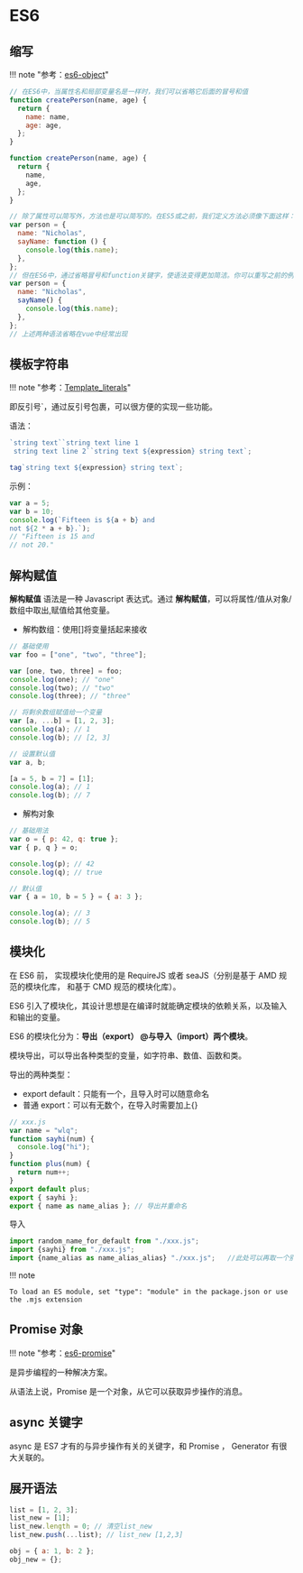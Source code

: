 # ES6

## 缩写

!!! note "参考：[es6-object](https://cookfront.github.io/2015/06/07/es6-object/)"

```js
// 在ES6中，当属性名和局部变量名是一样时，我们可以省略它后面的冒号和值
function createPerson(name, age) {
  return {
    name: name,
    age: age,
  };
}

function createPerson(name, age) {
  return {
    name,
    age,
  };
}

// 除了属性可以简写外，方法也是可以简写的。在ES5或之前，我们定义方法必须像下面这样：
var person = {
  name: "Nicholas",
  sayName: function () {
    console.log(this.name);
  },
};
// 但在ES6中，通过省略冒号和function关键字，使语法变得更加简洁。你可以重写之前的例子：
var person = {
  name: "Nicholas",
  sayName() {
    console.log(this.name);
  },
};
// 上述两种语法省略在vue中经常出现
```

## 模板字符串

!!! note "参考：[Template_literals](https://developer.mozilla.org/zh-CN/docs/Web/JavaScript/Reference/Template_literals)"

即反引号`，通过反引号包裹，可以很方便的实现一些功能。

语法：

```js
`string text``string text line 1
 string text line 2``string text ${expression} string text`;

tag`string text ${expression} string text`;
```

示例：

```js
var a = 5;
var b = 10;
console.log(`Fifteen is ${a + b} and
not ${2 * a + b}.`);
// "Fifteen is 15 and
// not 20."
```

## 解构赋值

**解构赋值** 语法是一种 Javascript 表达式。通过 **解构赋值**，可以将属性/值从对象/数组中取出,赋值给其他变量。

- 解构数组：使用[]将变量括起来接收

```js
// 基础使用
var foo = ["one", "two", "three"];

var [one, two, three] = foo;
console.log(one); // "one"
console.log(two); // "two"
console.log(three); // "three"

// 将剩余数组赋值给一个变量
var [a, ...b] = [1, 2, 3];
console.log(a); // 1
console.log(b); // [2, 3]

// 设置默认值
var a, b;

[a = 5, b = 7] = [1];
console.log(a); // 1
console.log(b); // 7
```

- 解构对象

```js
// 基础用法
var o = { p: 42, q: true };
var { p, q } = o;

console.log(p); // 42
console.log(q); // true

// 默认值
var { a = 10, b = 5 } = { a: 3 };

console.log(a); // 3
console.log(b); // 5
```

## 模块化

在 ES6 前， 实现模块化使用的是 RequireJS 或者 seaJS（分别是基于 AMD 规范的模块化库， 和基于 CMD 规范的模块化库）。

ES6 引入了模块化，其设计思想是在编译时就能确定模块的依赖关系，以及输入和输出的变量。

ES6 的模块化分为：**导出（export） @与导入（import）两个模块**。

模块导出，可以导出各种类型的变量，如字符串、数值、函数和类。

导出的两种类型：

- export default：只能有一个，且导入时可以随意命名
- 普通 export：可以有无数个，在导入时需要加上{}

```js
// xxx.js
var name = "wlq";
function sayhi(num) {
  console.log("hi");
}
function plus(num) {
  return num++;
}
export default plus;
export { sayhi };
export { name as name_alias }; // 导出并重命名
```

导入

```js
import random_name_for_default from "./xxx.js";
import {sayhi} from "./xxx.js";
import {name_alias as name_alias_alias} "./xxx.js";   //此处可以再取一个别名
```

!!! note

	To load an ES module, set "type": "module" in the package.json or use the .mjs extension


## Promise 对象

!!! note "参考：[es6-promise](https://www.runoob.com/w3cnote/es6-promise.html)"

是异步编程的一种解决方案。

从语法上说，Promise 是一个对象，从它可以获取异步操作的消息。


## async 关键字

async 是 ES7 才有的与异步操作有关的关键字，和 Promise ， Generator 有很大关联的。

## 展开语法

```js
list = [1, 2, 3];
list_new = [1];
list_new.length = 0; // 清空list_new
list_new.push(...list); // list_new [1,2,3]

obj = { a: 1, b: 2 };
obj_new = {};
```
